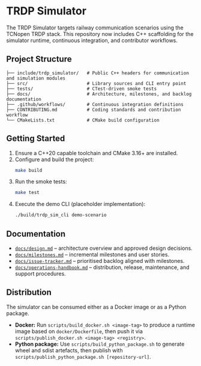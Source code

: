 # TRDP Simulator

The TRDP Simulator targets railway communication scenarios using the
TCNopen TRDP stack. This repository now includes C++ scaffolding for the
simulator runtime, continuous integration, and contributor workflows.

## Project Structure

```
├── include/trdp_simulator/   # Public C++ headers for communication and simulation modules
├── src/                      # Library sources and CLI entry point
├── tests/                    # CTest-driven smoke tests
├── docs/                     # Architecture, milestones, and backlog documentation
├── .github/workflows/        # Continuous integration definitions
├── CONTRIBUTING.md           # Coding standards and contribution workflow
└── CMakeLists.txt            # CMake build configuration
```

## Getting Started

1. Ensure a C++20 capable toolchain and CMake 3.16+ are installed.
2. Configure and build the project:
   ```bash
   make build
   ```
3. Run the smoke tests:
   ```bash
   make test
   ```
4. Execute the demo CLI (placeholder implementation):
   ```bash
   ./build/trdp_sim_cli demo-scenario
   ```

## Documentation

- [`docs/design.md`](docs/design.md) – architecture overview and approved
  design decisions.
- [`docs/milestones.md`](docs/milestones.md) – incremental milestones and
  user stories.
- [`docs/issue-tracker.md`](docs/issue-tracker.md) – prioritised backlog
  aligned with milestones.
- [`docs/operations-handbook.md`](docs/operations-handbook.md) – distribution,
  release, maintenance, and support procedures.

## Distribution

The simulator can be consumed either as a Docker image or as a Python package.

- **Docker:** Run `scripts/build_docker.sh <image-tag>` to produce a runtime image based on
  `docker/Dockerfile`, then push it via `scripts/publish_docker.sh <image-tag> <registry>`.
- **Python package:** Use `scripts/build_python_package.sh` to generate wheel and sdist artefacts,
  then publish with `scripts/publish_python_package.sh [repository-url]`.
